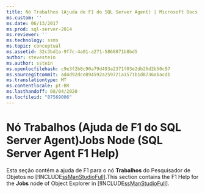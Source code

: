 ```yaml
---
title: Nó Trabalhos (Ajuda de F1 do SQL Server Agent) | Microsoft Docs
ms.custom: ''
ms.date: 06/13/2017
ms.prod: sql-server-2014
ms.reviewer: ''
ms.technology: ssms
ms.topic: conceptual
ms.assetid: 32c3bd1a-9f7c-4a01-a271-5868871b8bd5
author: stevestein
ms.author: sstein
ms.openlocfilehash: c9e3f2b8c90a79d493a2371f03e2db26d2b50c97
ms.sourcegitcommit: ad4d92dce894592a259721a1571b1d8736abacdb
ms.translationtype: MT
ms.contentlocale: pt-BR
ms.lasthandoff: 08/04/2020
ms.locfileid: "87569006"
---
```

# <a name="jobs-node-sql-server-agent-f1-help"></a><span data-ttu-id="0f683-102">Nó Trabalhos (Ajuda de F1 do SQL Server Agent)</span><span class="sxs-lookup"><span data-stu-id="0f683-102">Jobs Node (SQL Server Agent F1 Help)</span></span>
  <span data-ttu-id="0f683-103">Esta seção contém a ajuda de F1 para o nó **Trabalhos** do Pesquisador de Objetos no [!INCLUDE[ssManStudioFull](../../includes/ssmanstudiofull-md.md)].</span><span class="sxs-lookup"><span data-stu-id="0f683-103">This section contains the F1 Help for the **Jobs** node of Object Explorer in [!INCLUDE[ssManStudioFull](../../includes/ssmanstudiofull-md.md)].</span></span>  
  
  
